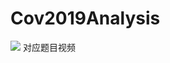 # Cov2019Analysis
[](https://www.bilibili.com/video/BV1Bv411B7Ad/)
![](https://www.bilibili.com/video/BV1rC4y187Ek/)
对应题目视频
